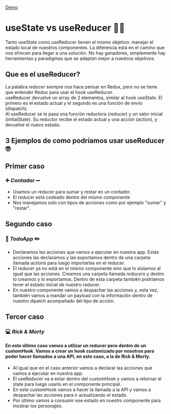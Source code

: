 [Demo](https://ejemplos-reducer.vercel.app/)

# useState vs useReducer 💪🏻

Tanto useState como useReducer tienen el mismo objetivo: manejar el estado local de nuestros componentes. La diferencia está en el camino que nos ofrecen para llegar a una solución. No hay ganadores, simplemente hay herramientas y paradigmas que se adaptan mejor a nuestros objetivos.

## Que es el useReducer?

La palabra _reducer_ siempre nos hace pensar en Redux, pero no se tiene que entender Redux para usar el hook useReducer.  
useReducer devuelve un array de 2 elementos, similar al hook useState. El primero es el estado actual y el segundo es una función de envío (dispatch).  
Al useReducer se le pasa una función reductora (reducer) y un valor inicial (initialState). Su reductor recibe el estado actual y una acción (action), y devuelve el nuevo estado.

## 3 Ejemplos de como podríamos usar useReducer 🤓

## Primer caso

### ➕ _Contador_ ➖

-   Usamos un reducer para sumar y restar en un contador.
-   El reducer está codeado dentro del mismo componente
-   Nos manejamos solo con tipos de acciones como por ejemplo "sumar" y "restar".

## Segundo caso

### 📝 _TodoApp_ ✏️

-   Declaramos las acciones que vamos a ejecutar en nuestra app. Estás acciones las declaramos y las exportamos dentro de una carpeta llamada _actions_ para luego importarlas en el reducer.
-   El reducer ya no está en el mismo componente sino que lo aislamos al igual que las acciones. Creamos una carpeta llamada _reducers_ y dentro lo creamos y lo exportamos. Dentro de esta carpeta también podríamos tener el estado inicial de nuestro reducer.
-   En nuestro componente vamos a despachar las acciones y, esta vez, también vamos a mandar un payload con la información dentro de nuestro dipatch acompañado del tipo de acción.

## Tercer caso

### 💻 _Rick & Morty_

#### En este último caso vamos a utlizar un reducer pero dentro de un customHook. Vamos a crear un hook customizado por nosotros para poder hacer llamados a una API, en este caso, a la de Rick & Morty.

-   Al igual que en el caso anterior vamos a declarar las acciones que vamos a ejecutar en nuestra app.
-   El useReducer va a estar dentro del customHook y vamos a retornar el state para luego usarlo en el componente principal.
-   En este customHook vamos a hacer la llamada a la API y vamos a despachar las acciones para ir actualizando el estado.
-   Por último vamos a consumir ese estado en nuestro componente para mostrar los personajes.
